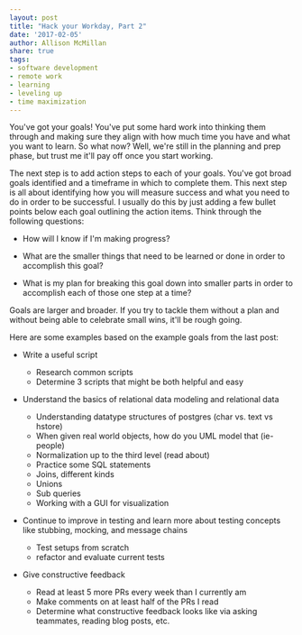 ```yaml
---
layout: post
title: "Hack your Workday, Part 2"
date: '2017-02-05'
author: Allison McMillan
share: true
tags:
- software development
- remote work
- learning
- leveling up
- time maximization
---
```


You've got your goals! You've put some hard work into thinking them through and making sure they align with how much time you have and what you want to learn. So what now? Well, we're still in the planning and prep phase, but trust me it'll pay off once you start working.

The next step is to add action steps to each of your goals. You've got broad goals identified and a timeframe in which to complete them. This next step is all about identifying how you will measure success and what you need to do in order to be successful. I usually do this by just adding a few bullet points below each goal outlining the action items. Think through the following questions:

- How will I know if I'm making progress?

- What are the smaller things that need to be learned or done in order to accomplish this goal?

- What is my plan for breaking this goal down into smaller parts in order to accomplish each of those one step at a time?

Goals are larger and broader. If you try to tackle them without a plan and without being able to celebrate small wins, it'll be rough going.

Here are some examples based on the example goals from the last post:

- Write a useful script
  - Research common scripts
  - Determine 3 scripts that might be both helpful and easy

- Understand the basics of relational data modeling and relational data
  - Understanding datatype structures of postgres (char vs. text vs hstore)
  - When given real world objects, how do you UML model that (ie- people)
  - Normalization up to the third level (read about)
  - Practice some SQL statements
  - Joins, different kinds
  - Unions
  - Sub queries
  - Working with a GUI for visualization


- Continue to improve in testing and learn more about testing concepts like stubbing, mocking, and message chains
  - Test setups from scratch
  - refactor and evaluate current tests

- Give constructive feedback
  - Read at least 5 more PRs every week than I currently am
  - Make comments on at least half of the PRs I read
  - Determine what constructive feedback looks like via asking teammates, reading blog posts, etc.
